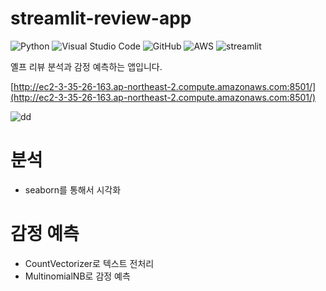 # streamlit-review-app
![Python](https://img.shields.io/badge/python-3670A0?style=for-the-badge&logo=python&logoColor=ffdd54)
![Visual Studio Code](https://img.shields.io/badge/Visual%20Studio%20Code-0078d7.svg?style=for-the-badge&logo=visual-studio-code&logoColor=white)
![GitHub](https://img.shields.io/badge/github-%23121011.svg?style=for-the-badge&logo=github&logoColor=white)
![AWS](https://img.shields.io/badge/AWS-%23FF9900.svg?style=for-the-badge&logo=amazon-aws&logoColor=white)
![streamlit](https://streamlit.io/images/brand/streamlit-logo-secondary-colormark-darktext.png)

옐프 리뷰 분석과 감정 예측하는 앱입니다.

[http://ec2-3-35-26-163.ap-northeast-2.compute.amazonaws.com:8501/](http://ec2-3-35-26-163.ap-northeast-2.compute.amazonaws.com:8501/)

![dd](https://techcrunch.com/wp-content/uploads/2021/11/FDwBY6FXEA8cMmo.jpeg?w=730&crop=1)

# 분석

* seaborn를 통해서 시각화  

# 감정 예측

* CountVectorizer로 텍스트 전처리
* MultinomialNB로 감정 예측

